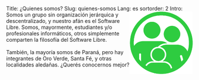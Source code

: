 Title: ¿Quienes somos?
Slug: quienes-somos
Lang: es
sortorder: 2
Intro: <img src="../images/static/icon-members.png" align="right">Somos un grupo sin organización jerárquica y descentralizado, y nuestro afán es el Software Libre. Somos, mayormente, estudiantes y/o profesionales informáticos, otros simplemente comparten la filosofía del Software Libre.</br></br>También, la mayoría somos de Paraná, pero hay integrantes de Oro Verde, Santa Fé, y otras localidades aledañas. ¿Querés conocernos mejor?



